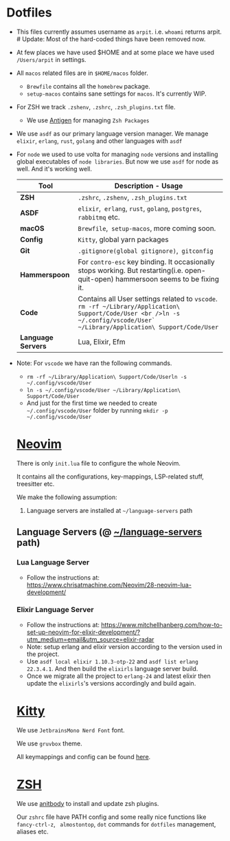# Dotfiles

* This files currently assumes username as `arpit`. i.e. `whoami` returns arpit. # Update: Most of the hard-coded things have been removed now.
  
* At few places we have used $HOME and at some place we have used `/Users/arpit` in settings. 
  
* All `macos` related files are in `$HOME/macos` folder.

  * `Brewfile` contains all the `homebrew` package.
  * `setup-macos` contains sane settings for `macos`. It's currently WIP.

* For ZSH we track `.zshenv`, `.zshrc`, `.zsh_plugins.txt` file.
  
  * We use [Antigen](https://github.com/zsh-users/antigen) for managing `Zsh Packages`
  
* We use `asdf` as our primary language version manager. 
  We manage `elixir`, `erlang`, `rust`, `golang` and other languages with `asdf`

* For `node` we used to use volta for managing `node` versions and installing global executables of `node libraries`. 
  But now we use `asdf` for node as well. And it's working well. 

  | Tool        | Description - Usage                                          |
  | ----------- | ------------------------------------------------------------ |
  | **ZSH**     | `.zshrc`, `.zshenv`, `.zsh_plugins.txt`                   |
  | **ASDF**    | `elixir`,` erlang`, `rust`, `golang`, `postgres`, `rabbitmq`  etc. |
  | **macOS** | `Brewfile`,` setup-macos`, more coming soon.                 |
  | **Config**  | `Kitty`, global yarn packages                                |
  | **Git**     | `.gitignore(global gitignore)`,` gitconfig`                  |
  | **Hammerspoon** | For `contro-esc` key binding. It occasionally stops working. But restarting(i.e. open-quit-open) hammersoon seems to be fixing it. |
  | **Code**    | Contains all User settings related to `vscode`. ```rm -rf ~/Library/Application\ Support/Code/User <br />ln -s ~/.config/vscode/User` ~/Library/Application\ Support/Code/User``` |
  | **Language Servers** | Lua, Elixir, Efm |

* Note: For `vscode` we have ran the following commands.

  * `rm -rf ~/Library/Application\ Support/Code/Userln -s ~/.config/vscode/User`
  * `ln -s ~/.config/vscode/User ~/Library/Application\ Support/Code/User`
  * And just for the first time we needed to create `~/.config/vscode/User` folder by running `mkdir -p ~/.config/vscode/User`

  # [Neovim](https://github.com/collegeimprovements/dotfiles/tree/master/.config/nvim)

  There is only `init.lua` file to configure the whole Neovim. 

  It contains all the configurations, key-mappings, LSP-related stuff, treesitter etc.

  We make the following assumption:

  1. Language servers are installed at `~/language-servers` path

  

  ## Language Servers (@ <u>~/language-servers</u> path)

  ### Lua Language Server

  * Follow the instructions at: https://www.chrisatmachine.com/Neovim/28-neovim-lua-development/ 

  ### Elixir Language Server 

  * Follow the instructions at: https://www.mitchellhanberg.com/how-to-set-up-neovim-for-elixir-development/?utm_medium=email&utm_source=elixir-radar 
  * Note: setup erlang and elixir version according to the version used in the project. 
  * Use `asdf local elixir 1.10.3-otp-22` and `asdf list erlang 22.3.4.1`. And then build the `elixirls` language server build.
  * Once we migrate all the project to `erlang-24` and latest elixir then update the `elixirls`'s  versions accordingly and build again. 

  # [Kitty](https://github.com/collegeimprovements/dotfiles/tree/master/.config/kitty)

  We use `JetbrainsMono Nerd Font` font.

  We use `gruvbox` theme.

  All keymappings and config can be found [here](https://github.com/collegeimprovements/dotfiles/blob/master/.config/kitty/custom-kitty.conf).

  # [ZSH](https://github.com/collegeimprovements/dotfiles/blob/master/.zshrc)

  We use [anitbody](https://getantibody.github.io/) to install and update zsh plugins. 

  Our `zshrc` file have PATH config and some really nice functions like `fancy-ctrl-z`, ` almostontop`, `dot` commands for `dotfiles` management, aliases  etc.

  

  

  
